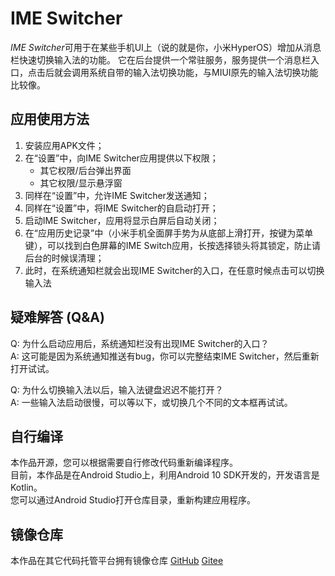 # IME Switcher
*IME Switcher*可用于在某些手机UI上（说的就是你，小米HyperOS）增加从消息栏快速切换输入法的功能。
它在后台提供一个常驻服务，服务提供一个消息栏入口，点击后就会调用系统自带的输入法切换功能，与MIUI原先的输入法切换功能比较像。

## 应用使用方法
1. 安装应用APK文件；  
2. 在“设置”中，向IME Switcher应用提供以下权限；  
    * 其它权限/后台弹出界面
    * 其它权限/显示悬浮窗
3. 同样在“设置”中，允许IME Switcher发送通知；
4. 同样在“设置”中，将IME Switcher的自启动打开；
5. 启动IME Switcher，应用将显示白屏后自动关闭；
6. 在“应用历史记录”中（小米手机全面屏手势为从底部上滑打开，按键为菜单键），可以找到白色屏幕的IME Switch应用，长按选择锁头将其锁定，防止请后台的时候误清理；
7. 此时，在系统通知栏就会出现IME Switcher的入口，在任意时候点击可以切换输入法

## 疑难解答 (Q&A)
Q: 为什么启动应用后，系统通知栏没有出现IME Switcher的入口？  
A: 这可能是因为系统通知推送有bug，你可以完整结束IME Switcher，然后重新打开试试。  
  
Q: 为什么切换输入法以后，输入法键盘迟迟不能打开？  
A: 一些输入法启动很慢，可以等以下，或切换几个不同的文本框再试试。  

## 自行编译
本作品开源，您可以根据需要自行修改代码重新编译程序。  
目前，本作品是在Android Studio上，利用Android 10 SDK开发的，开发语言是Kotlin。  
您可以通过Android Studio打开仓库目录，重新构建应用程序。

## 镜像仓库
本作品在其它代码托管平台拥有镜像仓库 [GitHub](https://github.com/Aperture-Electronic/IME-Switcher) [Gitee](https://gitee.com/apertureelectronic/ime-switcher)
